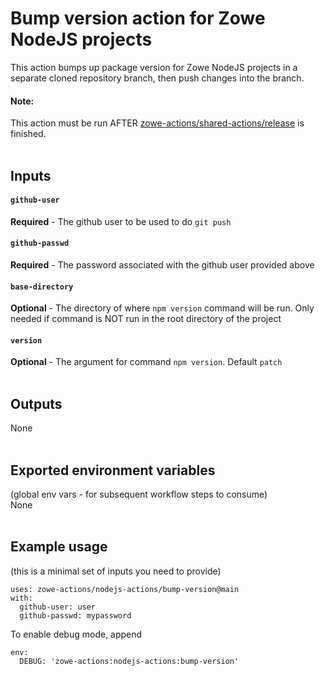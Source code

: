 # Bump version action for Zowe NodeJS projects

This action bumps up package version for Zowe NodeJS projects in a separate cloned repository branch, then push changes into the branch.
#### Note:
This action must be run AFTER [zowe-actions/shared-actions/release](https://github.com/zowe-actions/shared-actions/tree/main/release) is finished.
<br /><br />

## Inputs
#### `github-user`
**Required** - The github user to be used to do `git push`
#### `github-passwd`
**Required** - The password associated with the github user provided above
#### `base-directory`
**Optional** - The directory of where `npm version` command will be run. Only needed if command is NOT run in the root directory of the project
#### `version`
**Optional** - The argument for command `npm version`. Default `patch`
<br /><br />

## Outputs
None
<br /><br />

## Exported environment variables 
(global env vars - for subsequent workflow steps to consume)\
None
<br /><br />

## Example usage
(this is a minimal set of inputs you need to provide)
```
uses: zowe-actions/nodejs-actions/bump-version@main
with:
  github-user: user
  github-passwd: mypassword
```
To enable debug mode, append
```
env:
  DEBUG: 'zowe-actions:nodejs-actions:bump-version'
```
